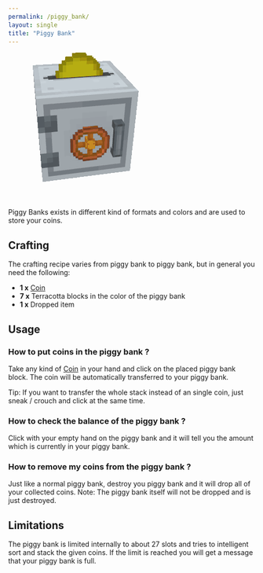 ```yaml
---
permalink: /piggy_bank/
layout: single
title: "Piggy Bank"
---
```


![Piggy Bank](../assets/piggy_bank.png)

Piggy Banks exists in different kind of formats and colors and are used to store your coins.

## Crafting

The crafting recipe varies from piggy bank to piggy bank, but in general you need the following:

- **1 x** [Coin](../coins/)
- **7 x** Terracotta blocks in the color of the piggy bank
- **1 x** Dropped item

## Usage

### How to put coins in the piggy bank ?

Take any kind of [Coin](../coins/) in your hand and click on the placed piggy bank block.
The coin will be automatically transferred to your piggy bank.

Tip: If you want to transfer the whole stack instead of an single coin, just sneak / crouch and
click at the same time.

### How to check the balance of the piggy bank ?

Click with your empty hand on the piggy bank and it will tell you the amount which is currently
in your piggy bank.

### How to remove my coins from the piggy bank ?

Just like a normal piggy bank, destroy you piggy bank and it will drop all of your collected coins.
Note: The piggy bank itself will not be dropped and is just destroyed.

## Limitations

The piggy bank is limited internally to about 27 slots and tries to intelligent sort and stack the
given coins.
If the limit is reached you will get a message that your piggy bank is full.
